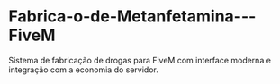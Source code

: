 # Fabrica-o-de-Metanfetamina---FiveM
Sistema de fabricação de drogas para FiveM com interface moderna e integração com a economia do servidor.

